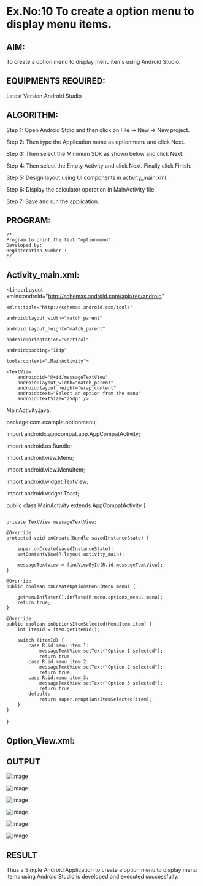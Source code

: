 # Ex.No:10 To create a option menu to display menu items.


## AIM:

To create a option menu to display menu items using Android Studio.

## EQUIPMENTS REQUIRED:

Latest Version Android Studio

## ALGORITHM:

Step 1: Open Android Stdio and then click on File -> New -> New project.

Step 2: Then type the Application name as optionmenu and click Next.

Step 3: Then select the Minimum SDK as shown below and click Next.

Step 4: Then select the Empty Activity and click Next. Finally click Finish.

Step 5: Design layout using UI components in activity_main.xml.

Step 6: Display the calculator operation in MainActivity file.

Step 7: Save and run the application.


## PROGRAM:
```
/*
Program to print the text “optionmenu”.
Developed by:
Registeration Number :
*/
```

## Activity_main.xml:

<LinearLayout xmlns:android="http://schemas.android.com/apk/res/android"

~~~
xmlns:tools="http://schemas.android.com/tools"
          
android:layout_width="match_parent"
          
android:layout_height="match_parent"
          
android:orientation="vertical"
          
android:padding="16dp"
          
tools:context=".MainActivity">

<TextView
    android:id="@+id/messageTextView"
    android:layout_width="match_parent"
    android:layout_height="wrap_content"
    android:text="Select an option from the menu"
    android:textSize="25dp" />

~~~

MainActivity.java:

package com.example.optionmenu;

import androidx.appcompat.app.AppCompatActivity;

import android.os.Bundle;

import android.view.Menu;

import android.view.MenuItem;

import android.widget.TextView;

import android.widget.Toast;

public class MainActivity extends AppCompatActivity {

~~~

private TextView messageTextView;

@Override
protected void onCreate(Bundle savedInstanceState) {

    super.onCreate(savedInstanceState);
    setContentView(R.layout.activity_main);

    messageTextView = findViewById(R.id.messageTextView);
}

@Override
public boolean onCreateOptionsMenu(Menu menu) {

    getMenuInflater().inflate(R.menu.options_menu, menu);
    return true;
}

@Override
public boolean onOptionsItemSelected(MenuItem item) {
    int itemId = item.getItemId();

    switch (itemId) {
        case R.id.menu_item_1:
            messageTextView.setText("Option 1 selected");
            return true;
        case R.id.menu_item_2:
            messageTextView.setText("Option 2 selected");
            return true;
        case R.id.menu_item_3:
            messageTextView.setText("Option 3 selected");
            return true;
        default:
            return super.onOptionsItemSelected(item);
    }
}
~~~
}
## Option_View.xml:

<item
    android:id="@+id/menu_item_1"
    android:title="Option 1"
    android:textSize="25dp"/>
<item
    android:id="@+id/menu_item_2"
    android:title="Option 2"
    android:textSize="25dp"/>
<item
    android:id="@+id/menu_item_3"
    android:title="Option 3"
    android:textSize="25dp"/>


## OUTPUT

![image](https://github.com/nira10jana/Mobile-Application-Development/assets/141748873/a66282ed-b8e4-4c37-9f12-cde8e41d1788)

![image](https://github.com/nira10jana/Mobile-Application-Development/assets/141748873/0fbceb7e-eaa4-46a2-956d-f9d8ee453ad3)

![image](https://github.com/nira10jana/Mobile-Application-Development/assets/141748873/3e07fc45-85f8-486d-bfb3-6748bb01195b)

![image](https://github.com/nira10jana/Mobile-Application-Development/assets/141748873/7b7e895f-41e4-4892-830d-3bd39f0be001)

![image](https://github.com/nira10jana/Mobile-Application-Development/assets/141748873/42f5dc06-5a8a-4a6d-ba88-86054a4804b8)

![image](https://github.com/nira10jana/Mobile-Application-Development/assets/141748873/8207aaea-2e3a-417b-a6d1-9d816afc48d7)


## RESULT
Thus a Simple Android Application to create a option menu to display menu items using Android Studio is developed and executed successfully.


